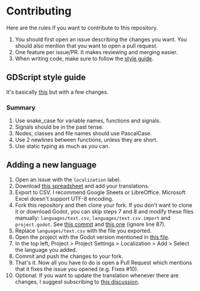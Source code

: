 # Contributing
Here are the rules if you want to contribute to this repository.

1. You should first open an issue describing the changes you want. You should also mention that you want to open a pull request.
2. One feature per issue/PR. It makes reviewing and merging easier.
3. When writing code, make sure to follow the [style guide](#gdscript-style-guide).

## GDScript style guide
It's basically [this](https://docs.godotengine.org/en/3.6/tutorials/scripting/gdscript/gdscript_styleguide.html) but with a few changes.

### Summary 
1. Use snake_case for variable names, functions and signals.
2. Signals should be in the past tense.
3. Nodes, classes and file names should use PascalCase.
4. Use 2 newlines between functions, unless they are short.
5. Use static typing as much as you can.

## Adding a new language
1. Open an issue with the `localization` label.
3. Download [this spreadsheet](https://docs.google.com/spreadsheets/d/1VEE4aROwNFXsZTRbMOShlv2E8XcYVBYYEVsRbFYKBog/edit?usp=sharing) and add your translations.
4. Export to CSV. I recommend Google Sheets or LibreOffice. Microsoft Excel doesn't support UTF-8 encoding.
5. Fork this repository and then clone your fork. If you don't want to clone it or download Godot, you can skip steps 7 and 8 and modify these files manually: `languages/text.csv`, `languages/text.csv.import` and `project.godot`. See [this commit](https://github.com/pattlebass/Music-DJ/commit/0f731ceb8ef40bb3e9e6b50cb445cd1630486db5) and [this one](https://github.com/pattlebass/Music-DJ/commit/1951c9809aba8a980f3357f04870d24ce758394e) (ignore line 87).
6. Replace `languages/text.csv` with the file you exported.
7. Open the project with the Godot version mentioned in [this file](https://github.com/pattlebass/Music-DJ/blob/main/android/.build_version).
8. In the top left, Project > Project Settings > Localization > Add > Select the language you added.
9. Commit and push the changes to your fork.
10. That's it. Now all you have to do is open a Pull Request which mentions that it fixes the issue you opened (e.g. Fixes #10).
11. Optional: If you want to update the translation whenever there are changes, I suggest subscribing to [this discussion](https://github.com/pattlebass/Music-DJ/discussions/9).
